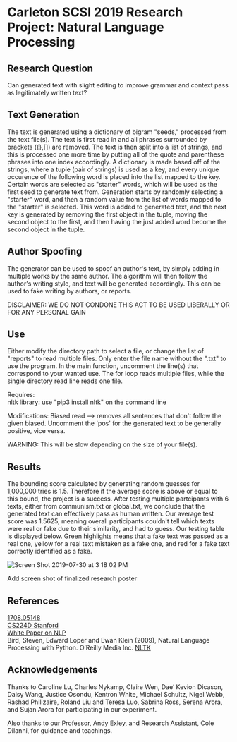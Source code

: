 # Carleton SCSI 2019 Research Project: Natural Language Processing 

## Research Question
Can generated text with slight editing to improve grammar and context pass as legitimately written text?

## Text Generation
The text is generated using a dictionary of bigram "seeds," processed from the text file(s). The text is first read in and all phrases surrounded by brackets ({},[]) are removed. The text is then split into a list of strings, and this is processed one more time by putting all of the quote and parenthese phrases into one index accordingly. A dictionary is made based off of the strings, where a tuple (pair of strings) is used as a key, and every unique occurence of the following word is placed into the list mapped to the key. Certain words are selected as "starter" words, which will be used as the first seed to generate text from. Generation starts by randomly selecting a "starter" word, and then a random value from the list of words mapped to the "starter" is selected. This word is added to generated text, and the next key is generated by removing the first object in the tuple, moving the second object to the first, and then having the just added word become the second object in the tuple.

## Author Spoofing
The generator can be used to spoof an author's text, by simply adding in multiple works by the same author. The algorithm will then follow the author's writing style, and text will be generated accordingly. This can be used to fake writing by authors, or reports.   
  
DISCLAIMER: WE DO NOT CONDONE THIS ACT TO BE USED LIBERALLY OR FOR ANY PERSONAL GAIN

## Use
Either modify the directory path to select a file, or change the list of "reports" to read multiple files. Only enter the file name without the ".txt" to use the program. In the main function, uncomment the line(s) that correspond to your wanted use. The for loop reads multiple files, while the single directory read line reads one file.  
  
Requires:  
nltk library: use "pip3 install nltk" on the command line  
  
Modifications:
Biased read --> removes all sentences that don't follow the given biased. Uncomment the 'pos' for the generated text to be generally positive, vice versa.  
  
WARNING: This will be slow depending on the size of your file(s).

## Results
The bounding score calculated by generating random guesses for 1,000,000 tries is 1.5. Therefore if the average score is above or equal to this bound, the project is a success. After testing multiple partcipants with 6 texts, either from communism.txt or global.txt, we conclude that the generated text can effectively pass as human written. Our average test score was 1.5625, meaning overall participants couldn't tell which texts were real or fake due to their similarity, and had to guess. Our testing table is displayed below. Green highlights means that a fake text was passed as a real one, yellow for a real text mistaken as a fake one, and red for a fake text correctly identified as a fake.  
  
![Screen Shot 2019-07-30 at 3 18 02 PM](https://user-images.githubusercontent.com/32970087/62162168-42381900-b2dd-11e9-872f-069ec6545cdd.png)
  
Add screen shot of finalized research poster  
  
## References
[1708.05148](https://arxiv.org/pdf/1708.05148.pdf)  
[CS224D Stanford](https://cs224d.stanford.edu/papers/advances.pdf)   
[White Paper on NLP](https://www.aclweb.org/anthology/H89-2078)  
Bird, Steven, Edward Loper and Ewan Klein (2009), Natural Language Processing with Python. O’Reilly Media Inc. [NLTK](https://www.nltk.org/)  

## Acknowledgements
Thanks to Caroline Lu, Charles Nykamp, Claire Wen, Dae’ Kevion Dicason, Daisy Wang, Justice Osondu, Kentron White, Michael Schultz, Nigel Webb, Rashad Philizaire, Roland Liu and Teresa Luo, Sabrina Ross, Serena Arora, and Sujan Arora for participating in our experiment.

Also thanks to our Professor, Andy Exley, and Research Assistant, Cole DiIanni, for guidance and teachings.

